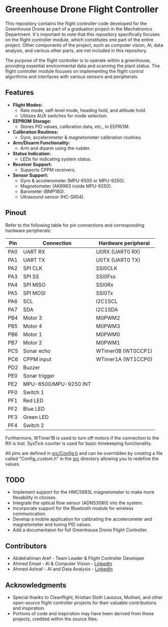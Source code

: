 # Greenhouse Drone Flight Controller

This repository contains the flight controller code developed for the Greenhouse Drone as part of a graduation project in the Mechatronics Department. It's important to note that this repository specifically focuses on the flight controller module, which constitutes one part of the entire project. Other components of the project, such as computer vision, AI, data analysis, and various other parts, are not included in this repository.

The purpose of the flight controller is to operate within a greenhouse, providing essential environmental data and scanning the plant status. The flight controller module focuses on implementing the flight control algorithms and interfaces with various sensors and peripherals.

## Features

* **Flight Modes:**
  - Rate mode, self-level mode, heading hold, and altitude hold.
  - Utilizes AUX switches for mode selection.
* **EEPROM Storage:**
  - Stores PID values, calibration data, etc., in EEPROM.
* **Calibration Routines:**
  - Gyro, accelerometer & magnetometer calibration routines.
* **Arm/Disarm Functionality:**
  - Arm and disarm using the rudder.
* **Status Indication:**
  - LEDs for indicating system status.
* **Receiver Support:**
  - Supports CPPM receivers.
* **Sensor Support:**
  - Gyro & accelerometer (MPU-6500 or MPU-9250).
  - Magnetometer (AK8963 inside MPU-9250).
  - Barometer (BMP180).
  - Ultrasound sensor (HC-SR04).

## Pinout

Refer to the following table for pin connections and corresponding hardware peripherals:

| Pin | Connection            | Hardware peripheral |
| --- | --------------------- | ------------------- |
| PA0 | UART RX               | U0RX (UART0 RX)     |
| PA1 | UART TX               | U0TX (UART0 TX)     |
| PA2 | SPI CLK               | SSI0CLK             |
| PA3 | SPI SS                | SSI0Fss             |
| PA4 | SPI MISO              | SSI0Rx              |
| PA5 | SPI MOSI              | SSI0Tx              |
| PA6 | SCL                   | I2C1SCL             |
| PA7 | SDA                   | I2C1SDA             |
| PB4 | Motor 3               | M0PWM2              |
| PB5 | Motor 4               | M0PWM3              |
| PB6 | Motor 1               | M0PWM0              |
| PB7 | Motor 2               | M0PWM1              |
| PC5 | Sonar echo            | WTimer0B (WT0CCP1)  |
| PC6 | CPPM input            | WTimer1A (WT1CCP0)  |
| PD2 | Buzzer                |                     |
| PE0 | Sonar trigger         |                     |
| PE2 | MPU-6500/MPU-9250 INT |                     |
| PF0 | Switch 1              |                     |
| PF1 | Red LED               |                     |
| PF2 | Blue LED              |                     |
| PF3 | Green LED             |                     |
| PF4 | Switch 2              |                     |

Furthermore, WTimer1B is used to turn off motors if the connection to the RX is lost. SysTick counter is used for basic timekeeping functionality.

All pins are defined in [src/Config.h](src/Config.h) and can be overridden by creating a file called "Config_custom.h" in the [src](src) directory allowing you to redefine the values.

## TODO

- Implement support for the HMC5883L magnetometer to make more flexability in choises.
- Integrate the optical flow sensor (ADNS3080) into the system.
- Incorporate support for the Bluetooth module for wireless communication.
- Develop a mobile application for calibrating the accelerometer and magnetometer and tuning PID values.
- Add a documentaion for full Greenhouse Drone Flight Controller.

## Contributors

- Abdelrahman Aref - Team Leader & Flight Controller Developer
- Ahmed Emad - AI & Computer Vision - [LinkedIn](https://www.linkedin.com/in/ahmed-emad-056a9b235/)
- Ahmed Ashraf - AI and Data Analysis - [LinkedIn](https://www.linkedin.com/in/ahmed-ashraf-516363199/)

## Acknowledgments

- Special thanks to Cleanflight, Kristian Sloth Lauszus, Multiwii, and other open-source flight controller projects for their valuable contributions and inspiration.
- Portions of code and inspiration may have been derived from these projects, credited within the source files.

